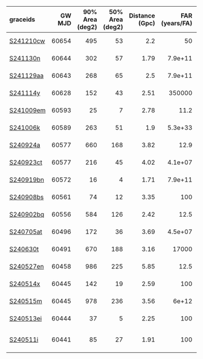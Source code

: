 | graceids                                                          |   GW MJD |   90% Area (deg2) |   50% Area (deg2) |   Distance (Gpc) |   FAR (years/FA) |   Mass (M_sol) | trigger               | gcnids                                                                      | time   | probability   | comments        |
|:------------------------------------------------------------------|---------:|------------------:|------------------:|-----------------:|-----------------:|---------------:|:----------------------|:----------------------------------------------------------------------------|:-------|:--------------|:----------------|
| [S241210cw](https://gracedb.ligo.org/superevents/S241210cw/view/) |    60654 |               495 |                53 |             2.2  |         50       |             81 | not triggered         | [2024-12-10T06:06:07](https://fritz.science/gcn_events/2024-12-10T06:06:07) | 180.0  | 0.03          | Sun too close   |
| [S241130n](https://gracedb.ligo.org/superevents/S241130n/view/)   |    60644 |               302 |                57 |             1.79 |          7.9e+11 |             64 | not triggered         | [2024-11-30T03:49:09](https://fritz.science/gcn_events/2024-11-30T03:49:09) | 0.0    | 0.0           | Sun too close   |
| [S241129aa](https://gracedb.ligo.org/superevents/S241129aa/view/) |    60643 |               268 |                65 |             2.5  |          7.9e+11 |             86 | not triggered         | [2024-11-29T02:18:33](https://fritz.science/gcn_events/2024-11-29T02:18:33) | 360.0  | 0.1           | Southern target |
| [S241114y](https://gracedb.ligo.org/superevents/S241114y/view/)   |    60628 |               152 |                43 |             2.51 |     350000       |             92 | triggered             | [2024-11-14T02:47:12](https://fritz.science/gcn_events/2024-11-14T02:47:12) | 1140.0 | 0.86          |                 |
| [S241009em](https://gracedb.ligo.org/superevents/S241009em/view/) |    60593 |                25 |                 7 |             2.78 |         11.2     |             93 | triggered             | [2024-10-09T22:04:56](https://fritz.science/gcn_events/2024-10-09T22:04:56) | 120.0  | 0.76          |                 |
| [S241006k](https://gracedb.ligo.org/superevents/S241006k/view/)   |    60589 |               263 |                51 |             1.9  |          5.3e+33 |             80 | triggered             | [2024-10-06T01:53:34](https://fritz.science/gcn_events/2024-10-06T01:53:34) | 1260.0 | 0.91          |                 |
| [S240924a](https://gracedb.ligo.org/superevents/S240924a/view/)   |    60577 |               660 |               168 |             3.82 |         12.9     |            121 | not triggered         | [2024-09-24T00:03:17](https://fritz.science/gcn_events/2024-09-24T00:03:17) | 300.0  | 0.08          | Southern target |
| [S240923ct](https://gracedb.ligo.org/superevents/S240923ct/view/) |    60577 |               216 |                45 |             4.02 |          4.1e+07 |            140 | triggered             | [2024-09-23T20:40:06](https://fritz.science/gcn_events/2024-09-23T20:40:06) | 720.0  | 0.73          |                 |
| [S240919bn](https://gracedb.ligo.org/superevents/S240919bn/view/) |    60572 |                16 |                 4 |             1.71 |          7.9e+11 |             61 | triggered             | [2024-09-19T06:15:59](https://fritz.science/gcn_events/2024-09-19T06:15:59) | 180.0  | 0.9           |                 |
| [S240908bs](https://gracedb.ligo.org/superevents/S240908bs/view/) |    60561 |                74 |                12 |             3.35 |        100       |            118 | predates trigger      | [2024-09-08T08:26:28](https://fritz.science/gcn_events/2024-09-08T08:26:28) |        |               |                 |
| [S240902bq](https://gracedb.ligo.org/superevents/S240902bq/view/) |    60556 |               584 |               126 |             2.42 |         12.5     |             84 | predates trigger      | [2024-09-02T14:33:07](https://fritz.science/gcn_events/2024-09-02T14:33:07) |        |               |                 |
| [S240705at](https://gracedb.ligo.org/superevents/S240705at/view/) |    60496 |               172 |                36 |             3.69 |          4.5e+07 |            128 | predates trigger      | [2024-07-05T05:32:16](https://fritz.science/gcn_events/2024-07-05T05:32:16) |        |               |                 |
| [S240630t](https://gracedb.ligo.org/superevents/S240630t/view/)   |    60491 |               670 |               188 |             3.16 |      17000       |            116 | predates trigger      | [2024-06-30T10:17:03](https://fritz.science/gcn_events/2024-06-30T10:17:03) |        |               |                 |
| [S240527en](https://gracedb.ligo.org/superevents/S240527en/view/) |    60458 |               986 |               225 |             5.85 |         12.5     |            172 | predates trigger      | [2024-05-27T18:34:29](https://fritz.science/gcn_events/2024-05-27T18:34:29) |        |               |                 |
| [S240514x](https://gracedb.ligo.org/superevents/S240514x/view/)   |    60445 |               142 |                19 |             2.59 |        100       |             93 | predates trigger      | [2024-05-14T12:17:14](https://fritz.science/gcn_events/2024-05-14T12:17:14) |        |               |                 |
| [S240515m](https://gracedb.ligo.org/superevents/S240515m/view/)   |    60445 |               978 |               236 |             3.56 |          6e+12   |            120 | predates trigger      | [2024-05-15T00:53:01](https://fritz.science/gcn_events/2024-05-15T00:53:01) |        |               |                 |
| [S240513ei](https://gracedb.ligo.org/superevents/S240513ei/view/) |    60444 |                37 |                 5 |             2.25 |        100       |             82 | predates trigger      | [2024-05-13T18:33:03](https://fritz.science/gcn_events/2024-05-13T18:33:03) |        |               |                 |
| [S240511i](https://gracedb.ligo.org/superevents/S240511i/view/)   |    60441 |                85 |                27 |             1.91 |        100       |             71 | non-automated trigger | [2024-05-11T03:15:08](https://fritz.science/gcn_events/2024-05-11T03:15:08) |        |               |                 |
